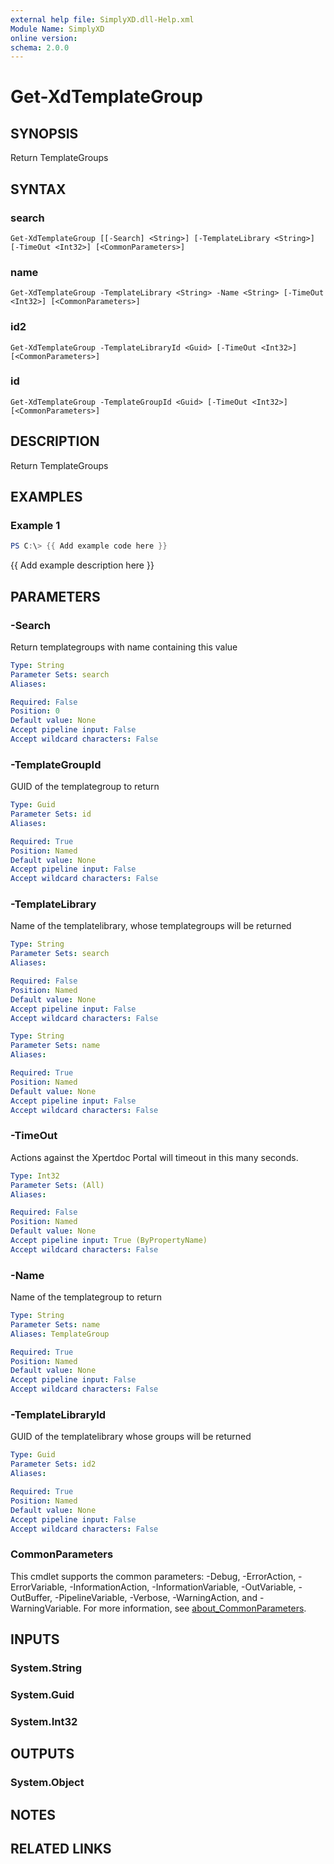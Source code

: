 ```yaml
---
external help file: SimplyXD.dll-Help.xml
Module Name: SimplyXD
online version:
schema: 2.0.0
---
```


# Get-XdTemplateGroup

## SYNOPSIS
Return TemplateGroups

## SYNTAX

### search
```
Get-XdTemplateGroup [[-Search] <String>] [-TemplateLibrary <String>] [-TimeOut <Int32>] [<CommonParameters>]
```

### name
```
Get-XdTemplateGroup -TemplateLibrary <String> -Name <String> [-TimeOut <Int32>] [<CommonParameters>]
```

### id2
```
Get-XdTemplateGroup -TemplateLibraryId <Guid> [-TimeOut <Int32>] [<CommonParameters>]
```

### id
```
Get-XdTemplateGroup -TemplateGroupId <Guid> [-TimeOut <Int32>] [<CommonParameters>]
```

## DESCRIPTION
Return TemplateGroups

## EXAMPLES

### Example 1
```powershell
PS C:\> {{ Add example code here }}
```

{{ Add example description here }}

## PARAMETERS

### -Search
Return templategroups with name containing this value

```yaml
Type: String
Parameter Sets: search
Aliases:

Required: False
Position: 0
Default value: None
Accept pipeline input: False
Accept wildcard characters: False
```

### -TemplateGroupId
GUID of the templategroup to return

```yaml
Type: Guid
Parameter Sets: id
Aliases:

Required: True
Position: Named
Default value: None
Accept pipeline input: False
Accept wildcard characters: False
```

### -TemplateLibrary
Name of the templatelibrary, whose templategroups will be returned

```yaml
Type: String
Parameter Sets: search
Aliases:

Required: False
Position: Named
Default value: None
Accept pipeline input: False
Accept wildcard characters: False
```

```yaml
Type: String
Parameter Sets: name
Aliases:

Required: True
Position: Named
Default value: None
Accept pipeline input: False
Accept wildcard characters: False
```

### -TimeOut
Actions against the Xpertdoc Portal will timeout in this many seconds.

```yaml
Type: Int32
Parameter Sets: (All)
Aliases:

Required: False
Position: Named
Default value: None
Accept pipeline input: True (ByPropertyName)
Accept wildcard characters: False
```

### -Name
Name of the templategroup to return

```yaml
Type: String
Parameter Sets: name
Aliases: TemplateGroup

Required: True
Position: Named
Default value: None
Accept pipeline input: False
Accept wildcard characters: False
```

### -TemplateLibraryId
GUID of the templatelibrary whose groups will be returned

```yaml
Type: Guid
Parameter Sets: id2
Aliases:

Required: True
Position: Named
Default value: None
Accept pipeline input: False
Accept wildcard characters: False
```

### CommonParameters
This cmdlet supports the common parameters: -Debug, -ErrorAction, -ErrorVariable, -InformationAction, -InformationVariable, -OutVariable, -OutBuffer, -PipelineVariable, -Verbose, -WarningAction, and -WarningVariable. For more information, see [about_CommonParameters](http://go.microsoft.com/fwlink/?LinkID=113216).

## INPUTS

### System.String

### System.Guid

### System.Int32

## OUTPUTS

### System.Object
## NOTES

## RELATED LINKS
